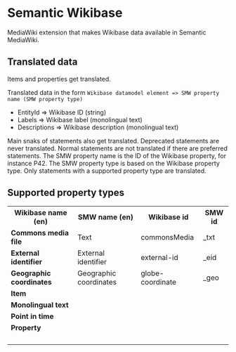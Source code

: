 # Semantic Wikibase

MediaWiki extension that makes Wikibase data available in Semantic MediaWiki.

## Translated data

Items and properties get translated.

Translated data in the form `Wikibase datamodel element => SMW property name (SMW property type)`

* EntityId => Wikibase ID (string)
* Labels => Wikibase label (monolingual text)
* Descriptions => Wikibase description (monolingual text)

Main snaks of statements also get translated. Deprecated statements are never translated.
Normal statements are not translated if there are preferred statements. The SMW property
name is the ID of the Wikibase property, for instance P42. The SMW property type is based
on the Wikibase property type. Only statements with a supported property type are translated.

## Supported property types

<table>
    <tr>
        <th>Wikibase name (en)</th>
        <th>SMW name (en)</th>
        <th>Wikibase id</th>
        <th>SMW id</th>
    </tr>
    <tr>
        <td><strong>Commons media file</strong></td>
        <td>Text</td>
        <td>commonsMedia</td>
        <td>_txt</td>
    </tr>
    <tr>
        <td><strong>External identifier</strong></td>
        <td>External identifier</td>
        <td>external-id</td>
        <td>_eid</td>
    </tr>
    <tr>
        <td><strong>Geographic coordinates</strong></td>
        <td>Geographic coordinates</td>
        <td>globe-coordinate</td>
        <td>_geo</td>
    </tr>
    <tr>
        <td><strong>Item</strong></td>
        <td></td>
        <td></td>
        <td></td>
    </tr>
    <tr>
        <td><strong>Monolingual text</strong></td>
        <td></td>
        <td></td>
        <td></td>
    </tr>
    <tr>
        <td><strong>Point in time</strong></td>
        <td></td>
        <td></td>
        <td></td>
    </tr>
    <tr>
        <td><strong>Property</strong></td>
        <td></td>
        <td></td>
        <td></td>
    </tr>
    <tr>
        <td></td>
        <td></td>
        <td></td>
        <td></td>
    </tr>
    <tr>
        <td></td>
        <td></td>
        <td></td>
        <td></td>
    </tr>
    <tr>
        <td></td>
        <td></td>
        <td></td>
        <td></td>
    </tr>
    <tr>
        <td></td>
        <td></td>
        <td></td>
        <td></td>
    </tr>
</table>

